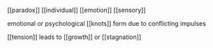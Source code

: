 [[paradox]] [[individual]] [[emotion]] [[sensory]]

emotional or psychological [[knots]] form due to conflicting impulses

[[tension]] leads to [[growth]] or [[stagnation]]
